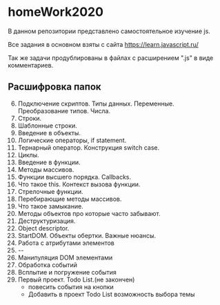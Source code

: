 # homeWork2020

В данном репозитории представлено самостоятельное изучение js.

Все задания в основном взяты с сайта https://learn.javascript.ru/

Так же задачи продублированы в файлах с расширением ".js" в виде комментариев.

## Расшифровка папок

6. Подключение скриптов. Типы данных. Переменные. Преобразование типов. Числа.
7. Строки.
8. Шаблонные строки.
9. Введение в объекты.
10. Логические операторы, if statement.
11. Тернарный оператор. Конструкция switch case.
12. Циклы.
13. Введение в функции.
14. Методы массивов.
15. Функции высшего порядка. Callbacks.
16. Что такое this. Контекст вызова функции.
17. Стрелочные функции.
18. Перебирающие методы массивов.
19. Что такое замыкание.
20. Методы объектов про которые часто забывают.
21. Деструктуризация.
22. Object descriptor.
23. StartDOM. Объекты обертки. Важные нюансы.
24. Работа с атрибутами элементов
25. --
26. Манипуляция DOM элементами
27. Обработка событий
28. Всплытие и погружение события
29. Первый проект. Todo List.(не закончен)
    - повесить события на кнопки
    - Добавить в проект Todo List возможность выбора темы
